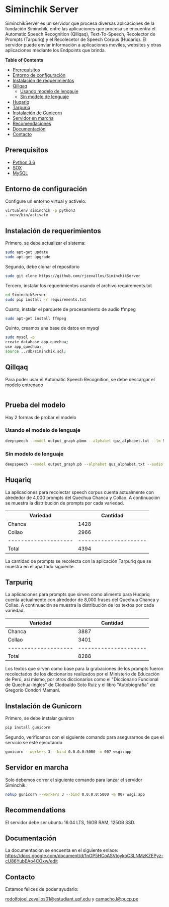 # Siminchik Server

SiminchikServer es un servidor que procesa diversas aplicaciones de la fundación Siminchik, entre las aplicaciones que procesa se encuentra el Automatic Speech Recognition (Qillqaq), Text-To-Speech, Recolector de Prompts (Tarpuriq) y el Recolecetor de Speech Corpus (Huqariq). El servidor puede enviar información a aplicaciones moviles, websites y otras aplicaciones mediante los Endpoints que brinda.


**Table of Contents**

- [Prerequisitos](#prerequisitos)
- [Entorno de configuración](#entorno-de-configuración)
- [Instalación de requerimientos](#instalación-de-requerimientos)
- [Qillqaq](#qillqaq)
  - [Usando modelo de lengauje](#usando-modelo-de-lenguaje)
  - [Sin modelo de lenguaje](#sin-modelo-de-languaje)
- [Huqariq](#huqariq)
- [Tarpuriq](#tarpuriq)
- [Instalación de Gunicorn](#instalación-de-gunicorn)
- [Servidor en marcha](#servidor-en-marcha)
- [Recomendaciones](#recomendaciones)
- [Documentación](#documentación)
- [Contacto](#contacto)

## Prerequisitos

* [Python 3.6](https://www.python.org/)
* [SOX](http://sox.sourceforge.net/)
* [MySQL](https://www.mysql.com)

## Entorno de configuración

Configure un entorno virtual y actívelo:

```bash
virtualenv siminchik -p python3
. venv/bin/activate
```

## Instalación de requerimientos

Primero, se debe actualizar el sistema:

```bash
sudo apt-get update
sudo apt-get upgrade
```

Segundo, debe clonar el repositorio

```bash
sudo git clone https://github.com/rjzevallos/SiminchikServer
```

Tercero, instalar los requerimientos usando el archivo requirements.txt

```bash
cd SiminchikServer
sudo pip install -r requirements.txt
```

Cuarto, instalar el parquete de procesamiento de audio ffmpeg

```bash
sudo apt-get install ffmpeg
```

Quinto, creamos una base de datos en mysql

```bash
sudo mysql -p
create database app_quechua;
use app_quechua;
source ../db/siminchik.sql;
```

## Qillqaq

Para poder usar el Automatic Speech Recognition, se debe descargar el modelo entrenado

```bash

```

## Prueba del modelo

Hay 2 formas de probar el modelo

### Usando el modelo de lenguaje

```bash
deepspeech --model output_graph.pbmm --alphabet quz_alphabet.txt --lm 5-gram.binary --trie quz_trie --audio hatispa.wav
```

### Sin modelo de lenguaje

```bash
deepspeech --model output_graph.pb --alphabet quz_alphabet.txt --audio hatispa.wav
```


## Huqariq

La aplicaciones para recolectar speech corpus cuenta actualmente con alrededor de 4,000 prompts del Quechua Chanca y Collao.
A continuación se muestra la distribución de prompts por cada variedad.


| Variedad             | Cantidad             |
| -------------------- | ---------------------|
| Chanca               | 1428                 |
| Collao               | 2966                 |
| -------------------- | ---------------------|
| Total                | 4394                 |


La cantidad de prompts se recolecta con la aplicación Tarpuriq que se muestra en el apartado siguiente.



## Tarpuriq

La aplicaciones para prompts que sirven como alimento para Huqariq cuenta actualmente con alrededor de 8,000 frases del Quechua Chanca y Collao.
A continuación se muestra la distribución de los textos por cada variedad.


| Variedad             | Cantidad             |
| -------------------- | ---------------------|
| Chanca               | 3887                 |
| Collao               | 3401                 |
| -------------------- | ---------------------|
| Total                | 8288                 |


Los textos que sirven como base para la grabaciones de los prompts fueron recolectados de los diccionarios realizados por el Ministerio de Educación de Perú, asi mismo, por otros diccionarios como el "Diccionario Funcional de Quechua-Ingles" de Clodoaldo Soto Ruiz y el libro "Autobiografía" de Gregorio Condori Mamani.


## Instalación de Gunicorn

Primero, se debe instalar guniron

```bash
pip install gunicorn
```

Segundo, verificamos con el siguiente comando para asegurarnos de que el servicio se esté ejecutando

```bash
gunicorn --workers 3 --bind 0.0.0.0:5000 -m 007 wsgi:app
```


## Servidor en marcha

Solo debemos correr el siguiente comando para lanzar el servidor Siminchik.

```bash
nohup gunicorn --workers 3 --bind 0.0.0.0:5000 -m 007 wsgi:app
```

## Recommendations

El servidor debe ser ubuntu 16.04 LTS, 16GB RAM, 125GB SSD.


## Documentación

La documentación se encuenta en el siguiente enlace: https://docs.google.com/document/d/1nOP5HCoASVtoykoC3LNMzKZEPyz-cU86YubEAo4COxw/edit

## Contacto

Estamos felices de poder ayudarlo:

rodolfojoel.zevallos01@estudiant.upf.edu y
camacho.l@pucp.pe
